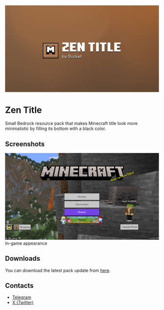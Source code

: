 ![Banner image](banner.png)
# Zen Title
Small Bedrock resource pack that makes Minecraft title look more minimalistic by filling its bottom with a black color.

## Screenshots
![In-game appearnce](preview.png)
In-game appearance


## Downloads
You can download the latest pack update from [here](https://github.com/Slucket/Zen-Title/releases).

## Contacts
- [Telegram](https://t.me/Slucket) 
- [X (Twitter)](https://x.com/Sluck_et)
